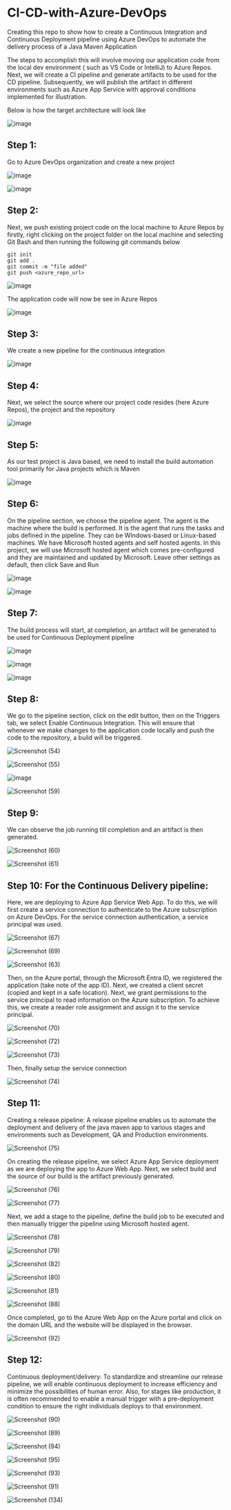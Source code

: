 # CI-CD-with-Azure-DevOps
Creating this repo to show how to create a Continuous Integration and Continuous Deployment pipeline using Azure DevOps to automate the delivery process of a Java Maven Application

The steps to accomplish this will involve moving our application code from the local dev environment ( such as VS Code or IntelliJ) to Azure Repos. Next, we will create a CI pipeline and generate artifacts to be used for the CD pipeline. Subsequently, we will publish the artifact in different environments such as Azure App Service with approval conditions implemented for illustration.

Below is how the target architecture will look like

![image](https://github.com/kenchuks44/CI-CD-with-Azure-DevOps/assets/88329191/9e9080b0-d9d8-4060-a174-33735c427b39)


## Step 1: 
Go to Azure DevOps organization and create a new project

![image](https://github.com/kenchuks44/CI-CD-with-Azure-DevOps/assets/88329191/7dcdc08a-b857-40b6-9219-51747c87e441)


![image](https://github.com/kenchuks44/CI-CD-with-Azure-DevOps/assets/88329191/8e714bcb-e482-4b9e-a5db-b0b45811dd81)


## Step 2: 
Next, we push existing project code on the local machine to Azure Repos by firstly, right clicking on the project folder on the local machine and selecting Git Bash and then running the following git commands below

```
git init
git add .
git commit -m "file added"
git push <azure_repo_url>
```

![image](https://github.com/kenchuks44/CI-CD-with-Azure-DevOps/assets/88329191/724e3a2b-b4f5-489c-adb3-659c068b8e8f)


The application code will now be see in Azure Repos

![image](https://github.com/kenchuks44/CI-CD-with-Azure-DevOps/assets/88329191/c77bde30-38cd-43db-9def-3d14a92ee541)


## Step 3: 
We create a new pipeline for the continuous integration

![image](https://github.com/kenchuks44/CI-CD-with-Azure-DevOps/assets/88329191/28f1b2c6-04d4-4af7-ae74-d65cbef5859a)


## Step 4: 
Next, we select the source where our project code resides (here Azure Repos), the project and the repository

![image](https://github.com/kenchuks44/CI-CD-with-Azure-DevOps/assets/88329191/ead0b523-ca35-4207-a719-b1d2687081ea)


## Step 5: 
As our test project is Java based, we need to install the build automation tool primarily for Java projects which is Maven

![image](https://github.com/kenchuks44/CI-CD-with-Azure-DevOps/assets/88329191/93148353-15bf-499f-b319-337e52028f22)


## Step 6: 
On the pipeline section, we choose the pipeline agent. The agent is the machine where the build is performed. It is the agent that runs the tasks and jobs defined in the pipeline. They can be WIndows-based or Linux-based machines. We have Microsoft hosted agents and self hosted agents. In this project, we will use Microsoft hosted agent which comes pre-configured and they are maintained and updated by Microsoft. Leave other settings as default, then click Save and Run

![image](https://github.com/kenchuks44/CI-CD-with-Azure-DevOps/assets/88329191/0abcb958-cd16-4a94-997b-74be9c84d6f4)


![image](https://github.com/kenchuks44/CI-CD-with-Azure-DevOps/assets/88329191/b0a76656-994e-48f4-88fb-41ac5c6ea49f)


## Step 7: 
The build process will start, at completion, an artifact will be generated to be used for Continuous Deployment pipeline

![image](https://github.com/kenchuks44/CI-CD-with-Azure-DevOps/assets/88329191/43cd396f-266e-413c-af74-cf3f7a83daea)


![image](https://github.com/kenchuks44/CI-CD-with-Azure-DevOps/assets/88329191/666f50d6-4428-4079-93b9-aac81983bc2f)


![image](https://github.com/kenchuks44/CI-CD-with-Azure-DevOps/assets/88329191/8c8a2616-c30a-493c-ad48-f17b5bbe6f63)


## Step 8: 
We go to the pipeline section, click on the edit button, then on the Triggers tab, we select Enable Continuous Integration. This will ensure that whenever we make changes to the application code locally and push the code to the repository, a build will be triggered.

![Screenshot (54)](https://github.com/kenchuks44/CI-CD-with-Azure-DevOps/assets/88329191/a1e30df3-8f89-43ca-80e6-34faa9a5c874)



![Screenshot (55)](https://github.com/kenchuks44/CI-CD-with-Azure-DevOps/assets/88329191/708b3dc0-ff58-406b-8f89-7eae1ffb0a01)



![image](https://github.com/kenchuks44/CI-CD-with-Azure-DevOps/assets/88329191/aced5202-96a6-42e9-80c4-d25e2ac04c1c)


![Screenshot (59)](https://github.com/kenchuks44/CI-CD-with-Azure-DevOps/assets/88329191/3299caa0-ad07-41b8-b41e-07b40fd6d33b)



## Step 9: 
We can observe the job running till completion and an artifact is then generated.

![Screenshot (60)](https://github.com/kenchuks44/CI-CD-with-Azure-DevOps/assets/88329191/f9d33c5e-0639-47cc-9dc1-34441cb874d1)



![Screenshot (61)](https://github.com/kenchuks44/CI-CD-with-Azure-DevOps/assets/88329191/e16ecba8-015f-4529-a906-60c396f251e4)



## Step 10: For the Continuous Delivery pipeline:
Here, we are deploying to Azure App Service Web App. To do this, we will first create a service connection to authenticate to the Azure subscription on Azure DevOps. For the service connection authentication, a service principal was used. 

![Screenshot (67)](https://github.com/kenchuks44/CI-CD-with-Azure-DevOps/assets/88329191/757ed17f-59a4-4d56-9acc-4e10e63e5e45)

![Screenshot (69)](https://github.com/kenchuks44/CI-CD-with-Azure-DevOps/assets/88329191/c1ce0be5-bfaf-47a9-9f52-063f9d650f98)

![Screenshot (63)](https://github.com/kenchuks44/CI-CD-with-Azure-DevOps/assets/88329191/b167bfa5-3bda-422f-a72f-97be61668be6)


Then, on the Azure portal, through the Microsoft Entra ID, we registered the application (take note of the app ID). Next, we created a client secret (copied and kept in a safe location). Next, we grant permissions to the service principal to read information on the Azure subscription. To achieve this, we create a reader role assignment and assign it to the service principal.

![Screenshot (70)](https://github.com/kenchuks44/CI-CD-with-Azure-DevOps/assets/88329191/5f573b4e-b9fe-4d19-9388-74ecb6c72f8a)


![Screenshot (72)](https://github.com/kenchuks44/CI-CD-with-Azure-DevOps/assets/88329191/2c1c0142-c307-4db3-9324-6e92bb2b85d6)


![Screenshot (73)](https://github.com/kenchuks44/CI-CD-with-Azure-DevOps/assets/88329191/3c83fed8-774e-4cab-9f97-78822fcc582b)


Then, finally setup the service connection

![Screenshot (74)](https://github.com/kenchuks44/CI-CD-with-Azure-DevOps/assets/88329191/23a6b99c-945b-48c1-9f87-6ade67f04fee)


## Step 11: 
Creating a release pipeline: A release pipeline enables us to automate the deployment and delivery of the java maven app to various stages and environments such as Development, QA and Production environments.

![Screenshot (75)](https://github.com/kenchuks44/CI-CD-with-Azure-DevOps/assets/88329191/ccb3e36b-4d31-4838-bb8e-e815ddd691fc)


On creating the release pipeline, we select Azure App Service deployment as we are deploying the app to Azure Web App. Next, we select build and the source of our build is the artifact previously generated.

![Screenshot (76)](https://github.com/kenchuks44/CI-CD-with-Azure-DevOps/assets/88329191/58d6ac58-3bad-4699-ae88-186a8f39927e)


![Screenshot (77)](https://github.com/kenchuks44/CI-CD-with-Azure-DevOps/assets/88329191/db11bcaf-cb3c-43b0-aead-e8993957dc4d)


Next, we add a stage to the pipeline, define the build job to be executed and then manually trigger the pipeline using Microsoft hosted agent.

![Screenshot (78)](https://github.com/kenchuks44/CI-CD-with-Azure-DevOps/assets/88329191/d3387dac-a00e-40f0-a9dd-d82eb1de0d48)


![Screenshot (79)](https://github.com/kenchuks44/CI-CD-with-Azure-DevOps/assets/88329191/23adf639-6d0f-4ecb-a711-5b4a06888c8c)


![Screenshot (82)](https://github.com/kenchuks44/CI-CD-with-Azure-DevOps/assets/88329191/b5ef6762-690f-43f9-b107-eef578baa940)


![Screenshot (80)](https://github.com/kenchuks44/CI-CD-with-Azure-DevOps/assets/88329191/387adee3-f5db-4043-8950-6d6214b26e3b)


![Screenshot (81)](https://github.com/kenchuks44/CI-CD-with-Azure-DevOps/assets/88329191/37de18b8-c0bc-4833-be79-53ab79811f3f)


![Screenshot (88)](https://github.com/kenchuks44/CI-CD-with-Azure-DevOps/assets/88329191/6e2cc244-e3c9-4da8-bd80-5ac71d5a3d14)


Once completed, go to the Azure Web App on the Azure portal and click on the domain URL and the website will be displayed in the browser.

![Screenshot (92)](https://github.com/kenchuks44/CI-CD-with-Azure-DevOps/assets/88329191/36beaa4d-b6e0-42ba-9eb3-1534a3784338)


## Step 12: 
Continuous deployment/delivery: To standardize and streamline our release pipeline, we will enable continuous deployment to increase efficiency and minimize the possibilities of human error. Also, for stages like production, it is often recommended to enable a manual trigger with a pre-deployment condition to ensure the right individuals deploys to that environment.

![Screenshot (90)](https://github.com/kenchuks44/CI-CD-with-Azure-DevOps/assets/88329191/2b40003d-9d39-4788-a4fa-6e8ad5a930c7)


![Screenshot (89)](https://github.com/kenchuks44/CI-CD-with-Azure-DevOps/assets/88329191/b89f673f-ad2d-498f-a14f-d6bbcad47994)


![Screenshot (94)](https://github.com/kenchuks44/CI-CD-with-Azure-DevOps/assets/88329191/3985d6c6-c4ef-4121-a627-7239d211ae1e)


![Screenshot (95)](https://github.com/kenchuks44/CI-CD-with-Azure-DevOps/assets/88329191/907cc1c7-813a-46a2-a145-879610cea34f)


![Screenshot (93)](https://github.com/kenchuks44/CI-CD-with-Azure-DevOps/assets/88329191/16dba4e7-bec8-4245-b0c1-92f6bc13bb73)


![Screenshot (91)](https://github.com/kenchuks44/CI-CD-with-Azure-DevOps/assets/88329191/0ad4f5a5-970f-4df5-a218-82c244699f46)


![Screenshot (134)](https://github.com/kenchuks44/CI-CD-with-Azure-DevOps/assets/88329191/691fb8f4-f961-4dc3-87dd-c4251a8aca9e)





































